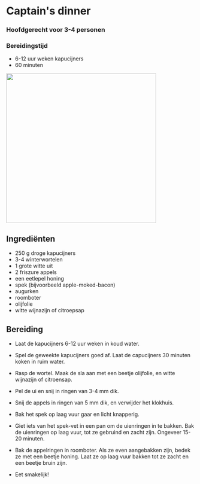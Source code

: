 # Captain's dinner

### Hoofdgerecht voor 3-4 personen
### Bereidingstijd 
* 6-12 uur weken kapucijners
* 60 minuten

<img src="images/captainsdinner.jpg" width="400">  


## Ingrediënten

* 250 g droge kapucijners
* 3-4 winterwortelen
* 1 grote witte uit
* 2 friszure appels
* een eetlepel honing
* spek (bijvoorbeeld apple-moked-bacon)
* augurken
* roomboter
* olijfolie
* witte wijnazijn of citroepsap

## Bereiding
* Laat de kapucijners 6-12 uur weken in koud water.
* Spel de geweekte kapucijners goed af. Laat de capucijners 30 minuten koken in ruim water.
* Rasp de wortel. Maak de sla aan met een beetje olijfolie, en witte wijnazijn of citroensap. 
* Pel de ui en snij in ringen van 3-4 mm dik.
* Snij de appels in ringen van 5 mm dik, en verwijder het klokhuis.
* Bak het spek op laag vuur gaar en licht knapperig.
* Giet iets van het spek-vet in een pan om de uienringen in te bakken. Bak de uienringen op laag vuur, tot ze gebruind en zacht zijn. Ongeveer 15- 20 minuten. 
* Bak de appelringen in roomboter. Als ze even aangebakken zijn, bedek ze met een beetje honing. Laat ze op laag vuur bakken tot ze zacht en een beetje bruin zijn. 

* Eet smakelijk!
